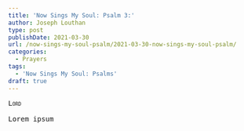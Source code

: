 ```yaml
---
title: 'Now Sings My Soul: Psalm 3:'
author: Joseph Louthan
type: post
publishDate: 2021-03-30
url: /now-sings-my-soul-psalm/2021-03-30-now-sings-my-soul-psalm/
categories:
  - Prayers
tags:
  - 'Now Sings My Soul: Psalms'
draft: true
---
```

<pre>
<div style="font-variant: small-caps;">Lord</div>
Lorem ipsum
</pre>
